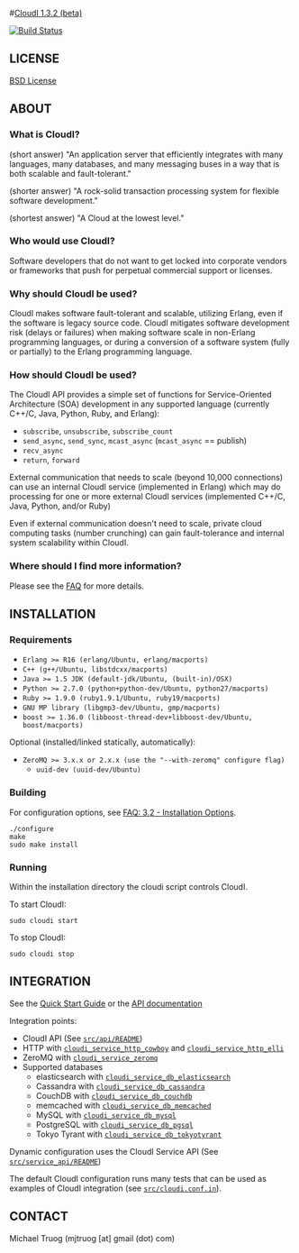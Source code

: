 #[CloudI 1.3.2 (beta)](http://cloudi.org)

[![Build Status](https://secure.travis-ci.org/CloudI/CloudI.png?branch=develop)](http://travis-ci.org/CloudI/CloudI)

## LICENSE

[BSD License](https://github.com/CloudI/CloudI/blob/master/src/LICENSE)

## ABOUT

### What is CloudI?

(short answer) "An application server that efficiently integrates with many
languages, many databases, and many messaging buses in a way that is both
scalable and fault-tolerant."

(shorter answer) "A rock-solid transaction processing system for flexible
software development."

(shortest answer) "A Cloud at the lowest level."

### Who would use CloudI?

Software developers that do not want to get locked into corporate vendors
or frameworks that push for perpetual commercial support or licenses.

### Why should CloudI be used?

CloudI makes software fault-tolerant and scalable, utilizing Erlang,
even if the software is legacy source code.  CloudI mitigates
software development risk (delays or failures) when making
software scale in non-Erlang programming languages, or during a conversion
of a software system (fully or partially) to the Erlang programming language.

### How should CloudI be used?

The CloudI API provides a simple set of functions for
Service-Oriented Architecture (SOA) development in any supported language
(currently C++/C, Java, Python, Ruby, and Erlang):

* `subscribe`, `unsubscribe`, `subscribe_count`
* `send_async`, `send_sync`, `mcast_async` (`mcast_async` == publish)
* `recv_async`
* `return`, `forward`

External communication that needs to scale (beyond 10,000 connections)
can use an internal CloudI service (implemented in Erlang) which may do
processing for one or more external CloudI services
(implemented C++/C, Java, Python, and/or Ruby)

Even if external communication doesn't need to scale, private cloud
computing tasks (number crunching) can gain fault-tolerance and internal
system scalability within CloudI.

### Where should I find more information?

Please see the [FAQ](http://cloudi.org/faq.html) for more details.

## INSTALLATION

### Requirements

* `Erlang >= R16 (erlang/Ubuntu, erlang/macports)`
* `C++ (g++/Ubuntu, libstdcxx/macports)`
* `Java >= 1.5 JDK (default-jdk/Ubuntu, (built-in)/OSX)`
* `Python >= 2.7.0 (python+python-dev/Ubuntu, python27/macports)`
* `Ruby >= 1.9.0 (ruby1.9.1/Ubuntu, ruby19/macports)`
* `GNU MP library (libgmp3-dev/Ubuntu, gmp/macports)`
* `boost >= 1.36.0 (libboost-thread-dev+libboost-dev/Ubuntu, boost/macports)`

Optional (installed/linked statically, automatically):

* `ZeroMQ >= 3.x.x or 2.x.x (use the "--with-zeromq" configure flag)`
  * `uuid-dev (uuid-dev/Ubuntu)`

### Building

For configuration options, see [FAQ: 3.2 - Installation Options](http://cloudi.org/faq.html#3_Options).

    ./configure
    make
    sudo make install

### Running

Within the installation directory the cloudi script controls CloudI.

To start CloudI:

    sudo cloudi start

To stop CloudI:

    sudo cloudi stop

## INTEGRATION

See the [Quick Start Guide](https://github.com/CloudI/CloudI/tree/master/doc#readme) or the [API documentation](http://cloudi.org/api.html#1_Intro)

Integration points:

* CloudI API (See [`src/api/README`](https://github.com/CloudI/CloudI/tree/master/src/api#readme))
* HTTP with [`cloudi_service_http_cowboy`](https://github.com/CloudI/CloudI/blob/master/src/lib/cloudi_service_http_cowboy/src/cloudi_service_http_cowboy.erl) and [`cloudi_service_http_elli`](https://github.com/CloudI/CloudI/blob/master/src/lib/cloudi_service_http_elli/src/cloudi_service_http_elli.erl)
* ZeroMQ with [`cloudi_service_zeromq`](https://github.com/CloudI/CloudI/blob/master/src/lib/cloudi_service_zeromq/src/cloudi_service_zeromq.erl)
* Supported databases
  * elasticsearch with [`cloudi_service_db_elasticsearch`](https://github.com/CloudI/CloudI/blob/master/src/lib/cloudi_service_db_elasticsearch/src/cloudi_service_db_elasticsearch.erl)
  * Cassandra with [`cloudi_service_db_cassandra`](https://github.com/CloudI/CloudI/blob/master/src/lib/cloudi_service_db_cassandra/src/cloudi_service_db_cassandra.erl)
  * CouchDB with [`cloudi_service_db_couchdb`](https://github.com/CloudI/CloudI/blob/master/src/lib/cloudi_service_db_couchdb/src/cloudi_service_db_couchdb.erl)
  * memcached with [`cloudi_service_db_memcached`](https://github.com/CloudI/CloudI/blob/master/src/lib/cloudi_service_db_memcached/src/cloudi_service_db_memcached.erl)
  * MySQL with [`cloudi_service_db_mysql`](https://github.com/CloudI/CloudI/blob/master/src/lib/cloudi_service_db_mysql/src/cloudi_service_db_mysql.erl)
  * PostgreSQL with [`cloudi_service_db_pgsql`](https://github.com/CloudI/CloudI/blob/master/src/lib/cloudi_service_db_pgsql/src/cloudi_service_db_pgsql.erl)
  * Tokyo Tyrant with [`cloudi_service_db_tokyotyrant`](https://github.com/CloudI/CloudI/blob/master/src/lib/cloudi_service_db_tokyotyrant/src/cloudi_service_db_tokyotyrant.erl)

Dynamic configuration uses the CloudI Service API (See [`src/service_api/README`](https://github.com/CloudI/CloudI/tree/master/src/service_api#readme))

The default CloudI configuration runs many tests that can be used as
examples of CloudI integration
(see [`src/cloudi.conf.in`](https://github.com/CloudI/CloudI/blob/master/src/cloudi.conf.in)).

## CONTACT

Michael Truog (mjtruog [at] gmail (dot) com)

